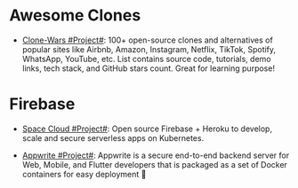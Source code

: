 # Awesome Clones

- [Clone-Wars #Project#](https://github.com/GorvGoyl/Clone-Wars): 100+ open-source clones and alternatives of popular sites like Airbnb, Amazon, Instagram, Netflix, TikTok, Spotify, WhatsApp, YouTube, etc. List contains source code, tutorials, demo links, tech stack, and GitHub stars count. Great for learning purpose!

# Firebase

- [Space Cloud #Project#](https://github.com/spaceuptech/space-cloud): Open source Firebase + Heroku to develop, scale and secure serverless apps on Kubernetes.

- [Appwrite #Project#](https://github.com/appwrite/appwrite): Appwrite is a secure end-to-end backend server for Web, Mobile, and Flutter developers that is packaged as a set of Docker containers for easy deployment 🚀
